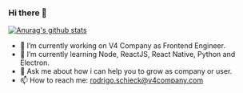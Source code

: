 ### Hi there 👋

[![Anurag's github stats](https://github-readme-stats.vercel.app/api?username=rodrigodh)](https://github.com/anuraghazra/github-readme-stats)

- 🔭 I’m currently working on V4 Company as Frontend Engineer.
- 🌱 I’m currently learning Node, ReactJS, React Native, Python and Electron.
- 💬 Ask me about how i can help you to grow as company or user.
- 📫 How to reach me: rodrigo.schieck@v4company.com
